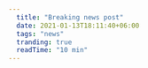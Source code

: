 ```yaml
---
  title: "Breaking news post"
  date: 2021-01-13T18:11:40+06:00
  tags: "news"
  tranding: true
  readTime: "10 min"
---
```


